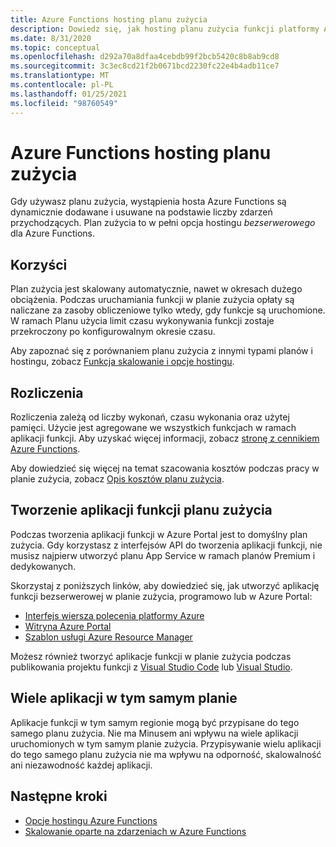 ```yaml
---
title: Azure Functions hosting planu zużycia
description: Dowiedz się, jak hosting planu zużycia funkcji platformy Azure umożliwia uruchamianie kodu w środowisku, które jest skalowane dynamicznie, ale płacisz tylko za zasoby używane podczas wykonywania.
ms.date: 8/31/2020
ms.topic: conceptual
ms.openlocfilehash: d292a70a8dfaa4cebdb99f2bcb5420c8b8ab9cd8
ms.sourcegitcommit: 3c3ec8cd21f2b0671bcd2230fc22e4b4adb11ce7
ms.translationtype: MT
ms.contentlocale: pl-PL
ms.lasthandoff: 01/25/2021
ms.locfileid: "98760549"
---
```

# <a name="azure-functions-consumption-plan-hosting"></a>Azure Functions hosting planu zużycia

Gdy używasz planu zużycia, wystąpienia hosta Azure Functions są dynamicznie dodawane i usuwane na podstawie liczby zdarzeń przychodzących. Plan zużycia to w pełni opcja hostingu <em>bezserwerowego</em> dla Azure Functions.

## <a name="benefits"></a>Korzyści

Plan zużycia jest skalowany automatycznie, nawet w okresach dużego obciążenia. Podczas uruchamiania funkcji w planie zużycia opłaty są naliczane za zasoby obliczeniowe tylko wtedy, gdy funkcje są uruchomione. W ramach Planu użycia limit czasu wykonywania funkcji zostaje przekroczony po konfigurowalnym okresie czasu.

Aby zapoznać się z porównaniem planu zużycia z innymi typami planów i hostingu, zobacz [Funkcja skalowanie i opcje hostingu](functions-scale.md).

## <a name="billing"></a>Rozliczenia

Rozliczenia zależą od liczby wykonań, czasu wykonania oraz użytej pamięci. Użycie jest agregowane we wszystkich funkcjach w ramach aplikacji funkcji. Aby uzyskać więcej informacji, zobacz [stronę z cennikiem Azure Functions](https://azure.microsoft.com/pricing/details/functions/).

Aby dowiedzieć się więcej na temat szacowania kosztów podczas pracy w planie zużycia, zobacz [Opis kosztów planu zużycia](functions-consumption-costs.md).

## <a name="create-a-consumption-plan-function-app"></a>Tworzenie aplikacji funkcji planu zużycia

Podczas tworzenia aplikacji funkcji w Azure Portal jest to domyślny plan zużycia. Gdy korzystasz z interfejsów API do tworzenia aplikacji funkcji, nie musisz najpierw utworzyć planu App Service w ramach planów Premium i dedykowanych.

Skorzystaj z poniższych linków, aby dowiedzieć się, jak utworzyć aplikację funkcji bezserwerowej w planie zużycia, programowo lub w Azure Portal:

+ [Interfejs wiersza polecenia platformy Azure](./scripts/functions-cli-create-serverless.md)
+ [Witryna Azure Portal](./functions-get-started.md)
+ [Szablon usługi Azure Resource Manager](functions-create-first-function-resource-manager.md)

Możesz również tworzyć aplikacje funkcji w planie zużycia podczas publikowania projektu funkcji z [Visual Studio Code](./create-first-function-vs-code-csharp.md#publish-the-project-to-azure) lub [Visual Studio](functions-create-your-first-function-visual-studio.md#publish-the-project-to-azure).

## <a name="multiple-apps-in-the-same-plan"></a>Wiele aplikacji w tym samym planie

Aplikacje funkcji w tym samym regionie mogą być przypisane do tego samego planu zużycia. Nie ma Minusem ani wpływu na wiele aplikacji uruchomionych w tym samym planie zużycia. Przypisywanie wielu aplikacji do tego samego planu zużycia nie ma wpływu na odporność, skalowalność ani niezawodność każdej aplikacji.

## <a name="next-steps"></a>Następne kroki

+ [Opcje hostingu Azure Functions](functions-scale.md)
+ [Skalowanie oparte na zdarzeniach w Azure Functions](event-driven-scaling.md)
